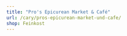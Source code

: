 ```yaml
---
title: "Pro's Epicurean Market & Café"
url: /cary/pros-epicurean-market-und-cafe/
shop: Feinkost
---
```

